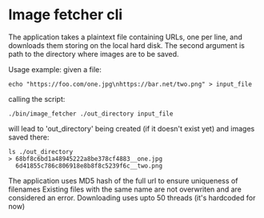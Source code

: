 # Image fetcher cli

The application takes a plaintext file containing URLs, one per line, and downloads them storing on the local hard disk.
The second argument is path to the directory where images are to be saved.

Usage example: 
given a file:
```
echo "https://foo.com/one.jpg\nhttps://bar.net/two.png" > input_file
```
calling the script: 
```
./bin/image_fetcher ./out_directory input_file
```
will lead to 'out_directory' being created (if it doesn't exist yet) and images saved there: 
```
ls ./out_directory
> 68bf8c6bd1a48945222a8be378cf4883__one.jpg
  6d41855c786c806918e8b8f8c5239f6c__two.png
```
The application uses MD5 hash of the full url to ensure uniqueness of filenames
Existing files with the same name are not overwriten and are considered an error.
Downloading uses upto 50 threads (it's hardcoded for now)

